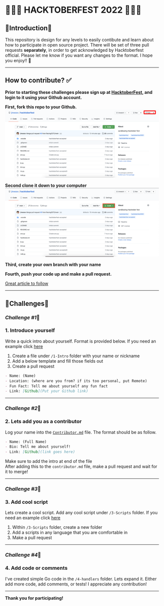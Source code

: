 # 🎃🎃🎃 HACKTOBERFEST 2022 🎃🎃🎃

## 👻Introduction👻

This repository is design for any levels to easily contibute and learn about how to participate in open source project. There will be set of three pull requests **separately**, in order to get acknowledged by Hacktoberfest official. Please let me know if you want any changes to the format. I hope you enjoy!! 🎃

---

## How to contribute? ✅

**Prior to starting these challenges please sign up at [HacktoberFest](https://hacktoberfest.com/), and login to it using your Github account.**

**First, fork this repo to your Github.**
![Forking](./docs/pictures/how-to-fork.png)

**Second clone it down to your computer**
![Cloning](./docs/pictures/how-to-clone.png)

**Third, create your own branch with your name**

**Fourth, push your code up and make a pull request.**

[Great article to follow](https://medium.com/@mvthanoshan9/how-to-make-your-first-pull-request-on-github-9aefca5cc837)

---

## 👻Challenges👻

### *Challenge #1*🎃
### 1. Introduce yourself
Write a quick intro about yourself. Format is provided below. If you need an example click [here](./1-Intro/jin.md)
1. Create a file under `/1-Intro` folder with your name or nickname
2. Add a below template and fill those fields out
3. Create a pull request

```md
- Name: (Name)
- Location: (where are you from? if its too personal, put Remote)
- Fun Fact: Tell me about yourself any fun fact
- Link: [Github](Put your Github link)
```
---
### *Challenge #2*🎃
### 2. Lets add you as a contributor
Log your name into the [`Contributor.md`](./CONTRIBUTORS.md) file. The format should be as follow.
```md
- Name: (Full Name)
- Bio: Tell me about yourself!
- Link: [Github](link goes here)
```
Make sure to add the intro at end of the file  
After adding this to the `contributor.md` file, make a pull request and wait for it to merge!

---
### *Challenge #3*🎃
### 3. Add cool script
Lets create a cool script. Add any cool script under `/3-Scripts` folder. If you need an example click [here](./3-Scripts/helloworld)

1. Within `/3-Scripts` folder, create a new folder
2. Add a scripts in any language that you are comfortable in
3. Make a pull request

---
### *Challenge #4*🎃
### 4. Add code or comments
I've created simple Go code in the `/4-handlers` folder. Lets expand it. Either add more code, add comments, or tests! I appreciate any contribution!

---
  
**Thank you for participating!**